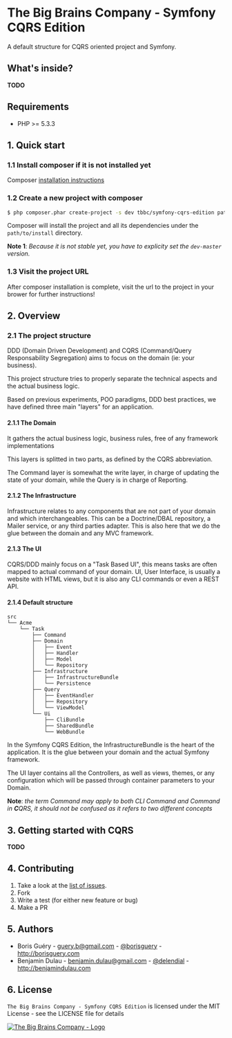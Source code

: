 # The Big Brains Company - Symfony CQRS Edition

A default structure for CQRS oriented project and Symfony.

## What's inside?

**TODO**

## Requirements

* PHP >= 5.3.3


## 1. Quick start


### 1.1 Install composer if it is not installed yet

Composer [installation instructions](https://getcomposer.org/doc/00-intro.md#installation-nix)

### 1.2 Create a new project with composer

```bash
$ php composer.phar create-project -s dev tbbc/symfony-cqrs-edition path/to/install dev-master
```

Composer will install the project and all its dependencies under the `path/to/install` directory.

**Note 1**: _Because it is not stable yet, you have to explicity set the `dev-master` version._

### 1.3 Visit the project URL

After composer installation is complete, visit the url to the project in your brower for further instructions!


## 2. Overview

### 2.1 The project structure

DDD (Domain Driven Development) and CQRS (Command/Query Responsability Segregation) aims to focus on the domain (ie: your business).

This project structure tries to properly separate the technical aspects and the actual business logic.

Based on previous experiments, POO paradigms, DDD best practices, we have defined three main "layers" for an application.

#### 2.1.1 The Domain

It gathers the actual business logic, business rules, free of any framework implementations

This layers is splitted in two parts, as defined by the CQRS abbreviation.

The Command layer is somewhat the write layer, in charge of updating the state of your domain, while the Query is 
in charge of Reporting.

#### 2.1.2 The Infrastructure

Infrastructure relates to any components that are not part of your domain and which interchangeables.
This can be a Doctrine/DBAL repository, a Mailer service, or any third parties adapter.
This is also here that we do the glue between the domain and any MVC framework.

#### 2.1.3 The UI

CQRS/DDD mainly focus on a "Task Based UI", this means tasks are often mapped to actual command of your domain.
UI, User Interface, is usually a website with HTML views, but it is also any CLI commands or even a REST API.

#### 2.1.4 Default structure

```
src
└── Acme
    └── Task
        ├── Command
        ├── Domain
        │   ├── Event
        │   ├── Handler
        │   ├── Model
        │   └── Repository
        ├── Infrastructure
        │   ├── InfrastructureBundle
        │   └── Persistence
        ├── Query
        │   ├── EventHandler
        │   ├── Repository
        │   └── ViewModel
        └── Ui
            ├── CliBundle
            ├── SharedBundle
            └── WebBundle
```

In the Symfony CQRS Edition, the InfrastructureBundle is the heart of the application. It is the glue
between your domain and the actual Symfony framework.

The UI layer contains all the Controllers, as well as views, themes, or any configuration which will
be passed through container parameters to your Domain.

**Note**: *the term Command may apply to both CLI Command and Command in <strong>C</strong>QRS, it should not be confused as it
refers to two different concepts*


## 3. Getting started with CQRS

**TODO**


## 4. Contributing

1. Take a look at the [list of issues](http://github.com/TheBigBrainsCompany/symfony-cqrs-edition).
2. Fork
3. Write a test (for either new feature or bug)
4. Make a PR

## 5. Authors

* Boris Guéry    - guery.b@gmail.com  - [@borisguery](http://twitter.com/borisguery) - http://borisguery.com
* Benjamin Dulau - benjamin.dulau@gmail.com - [@delendial](http://twitter.com/delendial) - http://benjamindulau.com

## 6. License

`The Big Brains Company - Symfony CQRS Edition` is licensed under the MIT License - see the LICENSE file for details


[![The Big Brains Company - Logo](http://tbbc-valid.thebigbrainscompany.com/assets/images/logo-tbbc.png)](http://thebigbrainscompany.com)
